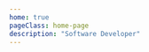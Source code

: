 ```yaml
---
home: true
pageClass: home-page
description: "Software Developer"
---
```


<!-- <WordCloud/> -->

<Home/>
